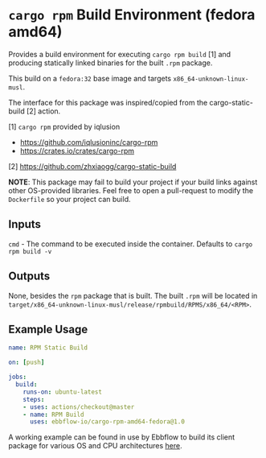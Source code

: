 # `cargo rpm` Build Environment (fedora amd64)

Provides a build environment for executing `cargo rpm build` [1] and producing statically linked binaries for the built `.rpm` package.

This build on a `fedora:32` base image and targets `x86_64-unknown-linux-musl`.

The interface for this package was inspired/copied from the cargo-static-build [2] action.

[1] `cargo rpm` provided by iqlusion
- https://github.com/iqlusioninc/cargo-rpm
- https://crates.io/crates/cargo-rpm

[2] https://github.com/zhxiaogg/cargo-static-build

**NOTE**: This package may fail to build your project if your build links against other OS-provided libraries. Feel free to open a pull-request to modify the `Dockerfile` so your project can build.

## Inputs

`cmd` - The command to be executed inside the container. Defaults to `cargo rpm build -v`

## Outputs

None, besides the `rpm` package that is built. The built `.rpm` will be located in `target/x86_64-unknown-linux-musl/release/rpmbuild/RPMS/x86_64/<RPM>`.

## Example Usage

```yaml
name: RPM Static Build

on: [push]

jobs:
  build:
    runs-on: ubuntu-latest
    steps:
    - uses: actions/checkout@master
    - name: RPM Build
      uses: ebbflow-io/cargo-rpm-amd64-fedora@1.0
```

A working example can be found in use by Ebbflow to build its client package for various OS and CPU architectures [here](https://github.com/ebbflow-io/ebbflow/blob/master/.github/workflows/continuous-integration.yml).
